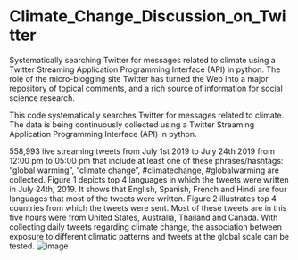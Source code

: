 # Climate_Change_Discussion_on_Twitter
Systematically searching Twitter for messages related to climate using a Twitter Streaming Application Programming Interface (API) in python.
The role of the micro-blogging site Twitter has turned the Web into a major repository of topical comments, and a rich source of information for social science research.

This code systematically searches Twitter for messages related to climate. The data is being continuously collected using a Twitter Streaming Application Programming Interface (API) in python. 

558,993 live streaming tweets from July 1st 2019 to July 24th 2019 from 12:00 pm to 05:00 pm that include at least one of these phrases/hashtags: “global warming”, “climate change”, #climatechange, #globalwarming are collected. Figure 1 depicts top 4 languages in which the tweets were written in July 24th, 2019. It shows that English, Spanish, French and Hindi are four languages that most of the tweets were written. Figure 2 illustrates top 4 countries from which the tweets were sent. Most of these tweets are in this five hours were from United States, Australia, Thailand and Canada. With collecting daily tweets regarding climate change, the association between exposure to different climatic patterns and tweets at the global scale can be tested.
![image](https://user-images.githubusercontent.com/43420592/117393793-e55e8f00-aec2-11eb-854d-06e254c6fdfb.png)
